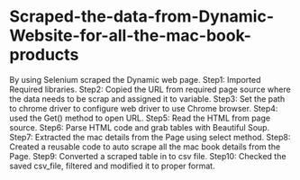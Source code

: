 # Scraped-the-data-from-Dynamic-Website-for-all-the-mac-book-products
By using Selenium scraped the Dynamic web page.
Step1: Imported Required libraries.
Step2: Copied the URL from required page source where the data needs to be scrap and assigned it to variable.
Step3: Set the path to chrome driver to configure web driver to use Chrome browser.
Step4: used the Get() method to open URL.
Step5: Read the HTML from page source.
Step6: Parse HTML code and grab tables with Beautiful Soup.
Step7: Extracted the mac details from the Page using select method.
Step8: Created a reusable code to auto scrape all the mac book details from the Page. 
Step9: Converted a scraped table in to csv file.
Step10: Checked the saved csv_file, filtered and modified it to proper format.
